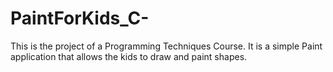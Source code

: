 # PaintForKids_C-
This is the project of a Programming Techniques Course. It is a simple Paint application that allows the kids to draw and paint shapes.
